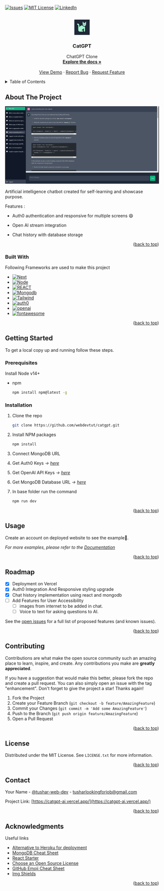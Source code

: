 <a name="readme-top"></a>

[![Issues][issues-shield]][issues-url]
[![MIT License][license-shield]][license-url]
[![LinkedIn][linkedin-shield]][linkedin-url]

<!-- PROJECT LOGO -->
<br />
<div align="center">
  <a href="https://github.com/webdevtut/catgpt">
    <img src="public/favicon.png" alt="Logo" width="50" height="50">
  </a>

  <h3 align="center">CatGPT</h3>

  <p align="center">
    ChatGPT Clone
    <br />
    <a href="https://github.com/webdevtut/catgpt/blob/master/README.md"><strong>Explore the docs »</strong></a>
    <br />
    <br />
    <a href="https://catgpt-ai.vercel.app/">View Demo</a>
    ·
    <a href="https://github.com/webdevtut/catgpt/issues">Report Bug</a>
    ·
    <a href="https://github.com/webdevtut/catgpt/issues">Request Feature</a>
  </p>
</div>

<!-- TABLE OF CONTENTS -->
<details>
  <summary>Table of Contents</summary>
  <ol>
    <li>
      <a href="#about-the-project">About The Project</a>
      <ul>
        <li><a href="#built-with">Built With</a></li>
      </ul>
    </li>
    <li>
      <a href="#getting-started">Getting Started</a>
      <ul>
        <li><a href="#prerequisites">Prerequisites</a></li>
        <li><a href="#installation">Installation</a></li>
      </ul>
    </li>
    <li><a href="#usage">Usage</a></li>
    <li><a href="#roadmap">Roadmap</a></li>
    <li><a href="#contributing">Contributing</a></li>
    <li><a href="#license">License</a></li>
    <li><a href="#contact">Contact</a></li>
    <li><a href="#acknowledgments">Acknowledgments</a></li>
  </ol>
</details>

<!-- ABOUT THE PROJECT -->

## About The Project

[![CatGPT Screen Shot][product-screenshot]](https://catgpt-ai.vercel.app/)

Artificial intelligence chatbot created for self-learning and showcase purpose.

Features :

- Auth0 authentication and responsive for multiple screens :smile:

- Open AI stream integration

- Chat history with database storage



<p align="right">(<a href="#readme-top">back to top</a>)</p>

### Built With

Following Frameworks are used to make this project

- [![Next][Next.io]][Next-url]
- [![Node][Node.io]][Node-url]
- [![REACT][REACT.io]][REACT-url]
- [![Mongodb][Mongodb.io]][Mongodb-url]
- [![Tailwind][Tailwind.io]][Tailwind-url]
- [![auth0][auth0.io]][auth0-url]
- [![openai][openai.io]][openai-url]
- [![fontawesome][fontawesome.io]][fontawesome-url]



<p align="right">(<a href="#readme-top">back to top</a>)</p>

<!-- GETTING STARTED -->

## Getting Started

To get a local copy up and running follow these steps.

### Prerequisites

Install Node v14+ 

- npm
  ```sh
  npm install npm@latest -g
  ```

### Installation

1. Clone the repo
   ```sh
   git clone https://github.com/webdevtut/catgpt.git
   ```
2. Install NPM packages
   ```sh
   npm install
   ```
3. Connect MongoDB URL

4. Get Auth0 Keys _&rarr; [here](https://auth0.com/)_

5. Get OpenAI API Keys _&rarr; [here](https://openai.com/)_

6. Get MongoDB Database URL _&rarr; [here](https://account.mongodb.com/account/register)_

7. In base folder run the command
   ```sh
   npm run dev
   ```

<p align="right">(<a href="#readme-top">back to top</a>)</p>

<!-- USAGE EXAMPLES -->

## Usage

Create an account on deployed website to see the example🤗.

_For more examples, please refer to the [Documentation](https://catgpt-ai.vercel.app/)_

<p align="right">(<a href="#readme-top">back to top</a>)</p>

<!-- ROADMAP -->

## Roadmap

- [x] Deployment on Vercel
- [x] Auth0 Integration And Responsive styling upgrade
- [x] Chat history implementation using react and mongodb
- [ ] Add Features for User Accessibility
  - [ ] images from internet to be added in chat.
  - [ ] Voice to text for asking questions to AI.

See the [open issues](https://github.com/webdevtut/catgpt/issues) for a full list of proposed features (and known issues).

<p align="right">(<a href="#readme-top">back to top</a>)</p>

<!-- CONTRIBUTING -->

## Contributing

Contributions are what make the open source community such an amazing place to learn, inspire, and create. Any contributions you make are **greatly appreciated**.

If you have a suggestion that would make this better, please fork the repo and create a pull request. You can also simply open an issue with the tag "enhancement".
Don't forget to give the project a star! Thanks again!

1. Fork the Project
2. Create your Feature Branch (`git checkout -b feature/AmazingFeature`)
3. Commit your Changes (`git commit -m 'Add some AmazingFeature'`)
4. Push to the Branch (`git push origin feature/AmazingFeature`)
5. Open a Pull Request

<p align="right">(<a href="#readme-top">back to top</a>)</p>

<!-- LICENSE -->

## License

Distributed under the MIT License. See `LICENSE.txt` for more information.

<p align="right">(<a href="#readme-top">back to top</a>)</p>

<!-- CONTACT -->

## Contact

Your Name - [@tushar-web-dev](https://linkedin.com/in/tushar-web-dev/) - tusharlookingforjob@gmail.com

Project Link: [https://catgpt-ai.vercel.app/](https://catgpt-ai.vercel.app/)

<p align="right">(<a href="#readme-top">back to top</a>)</p>

<!-- ACKNOWLEDGMENTS -->

## Acknowledgments

Useful links

- [Alternative to Heroku for deployment](https://vercel.com/)
- [MongoDB Cheat Sheet](https://www.mongodb.com/developer/products/mongodb/cheat-sheet/)
- [React Starter](https://create-react-app.dev/)
- [Choose an Open Source License](https://choosealicense.com)
- [GitHub Emoji Cheat Sheet](https://www.webpagefx.com/tools/emoji-cheat-sheet)
- [Img Shields](https://shields.io)



<p align="right">(<a href="#readme-top">back to top</a>)</p>

<!-- MARKDOWN LINKS & IMAGES -->

[issues-shield]: https://img.shields.io/github/issues/webdevtut/catgpt.svg?style=for-the-badge
[issues-url]: https://github.com/webdevtut/catgpt/issues
[license-shield]: https://img.shields.io/github/license/webdevtut/catgpt.svg?style=for-the-badge
[license-url]: https://github.com/webdevtut/catgpt/blob/master/LICENSE.txt
[linkedin-shield]: https://img.shields.io/badge/-LinkedIn-black.svg?style=for-the-badge&logo=linkedin&colorB=555
[linkedin-url]: https://linkedin.com/in/tushar-web-dev/
[product-screenshot]: screenshots/product_screenshot.jpg
[Tailwind.io]: https://img.shields.io/badge/Tailwind-06B6D4?style=for-the-badge&logo=tailwindcss&logoColor=white
[Tailwind-url]: https://tailwindcss.com/
[auth0.io]: https://img.shields.io/badge/Auth0-EB5424?style=for-the-badge&logo=auth0&logoColor=white
[auth0-url]: https://auth0.com/
[openai.io]: https://img.shields.io/badge/openai-412991?style=for-the-badge&logo=openai&logoColor=white
[openai-url]: https://openai.com/
[fontawesome.io]: https://img.shields.io/badge/fontawesome-528DD7?style=for-the-badge&logo=fontawesome&logoColor=white
[fontawesome-url]: https://fontawesome.com/
[Next.io]: https://img.shields.io/badge/Next.js-000000?style=for-the-badge&logo=nextdotjs&logoColor=white
[Next-url]: https://nextjs.org/
[Mongodb.io]: https://img.shields.io/badge/MONGODB-47A248?style=for-the-badge&logo=mongodb&logoColor=white
[Mongodb-url]: https://www.mongodb.com/
[Node.io]: https://img.shields.io/badge/Node.js-339933?style=for-the-badge&logo=nodedotjs&logoColor=white
[Node-url]: https://nodejs.org/
[REACT.io]: https://img.shields.io/badge/React-61DAFB?style=for-the-badge&logo=react&logoColor=white
[REACT-url]: https://react.dev/


